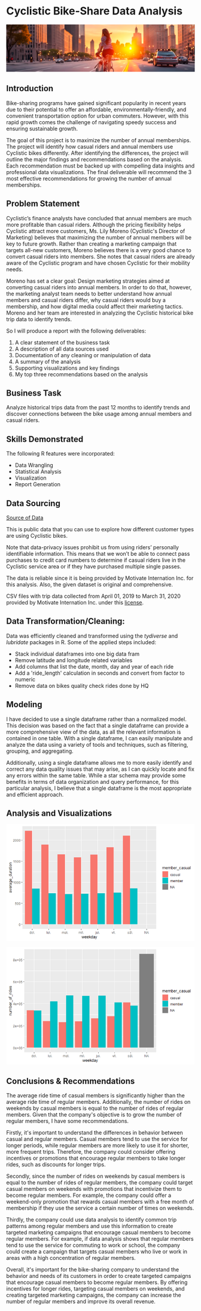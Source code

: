 # Cyclistic Bike-Share Data Analysis

![](banner_chicago.png)

## Introduction
Bike-sharing programs have gained significant popularity in recent years due to their potential to offer an affordable, environmentally-friendly, and convenient transportation option for urban commuters. However, with this rapid growth comes the challenge of navigating speedy success and ensuring sustainable growth.

The goal of this project is to maximize the number of annual memberships. The project will identify how casual riders and annual members use Cyclistic bikes differently. After identifying the differences, the project will outline the major findings and recommendations based on the analysis. Each recommendation must be backed up with compelling data insights and professional data visualizations. The final deliverable will recommend the 3 most effective recommendations for growing the number of annual memberships. 

## Problem Statement

Cyclistic’s finance analysts have concluded that annual members are much more profitable than casual riders. Although the
pricing flexibility helps Cyclistic attract more customers, Ms. Lily Moreno (Cyclistic's Director of Marketing) believes that maximizing the number of annual members will
be key to future growth. Rather than creating a marketing campaign that targets all-new customers, Moreno believes there is a
very good chance to convert casual riders into members. She notes that casual riders are already aware of the Cyclistic
program and have chosen Cyclistic for their mobility needs.

Moreno has set a clear goal: Design marketing strategies aimed at converting casual riders into annual members. In order to
do that, however, the marketing analyst team needs to better understand how annual members and casual riders differ, why
casual riders would buy a membership, and how digital media could affect their marketing tactics. Moreno and her team are
interested in analyzing the Cyclistic historical bike trip data to identify trends.

So I will produce a report with the following deliverables:
1. A clear statement of the business task
2. A description of all data sources used
3. Documentation of any cleaning or manipulation of data
4. A summary of the analysis
5. Supporting visualizations and key findings
6. My top three recommendations based on the analysis

## Business Task
Analyze historical trips data from the past 12 months to identify trends and discover connections between the bike usage among annual members and casual riders.


## Skills Demonstrated
The following R features were incorporated:
- Data Wrangling
- Statistical Analysis
- Visualization
- Report Generation

## Data Sourcing
[Source of Data](https://divvy-tripdata.s3.amazonaws.com/index.html)

This is public data that you can use to explore how different customer types are using Cyclistic bikes. 

Note that data-privacy issues prohibit us from using riders’ personally identifiable information. This means that we won’t be able to connect pass purchases to credit card numbers to determine if casual riders live in the Cyclistic service area or if they have purchased multiple single passes.

The data is reliable since it is being provided by Motivate Internation Inc. for this analysis. Also, the given dataset is original and comprehensive.

CSV files with trip data collected from April 01, 2019 to March 31, 2020 provided by Motivate Internation Inc. under this [license](https://ride.divvybikes.com/data-license-agreement).

## Data Transformation/Cleaning:
Data was efficiently cleaned and transformed using the *tydiverse* and *lubridate* packages in R.
Some of the applied steps included:

- Stack individual dataframes into one big data fram
- Remove latitude and longitude related variables
- Add columns that list the date, month, day and year of each ride
- Add a 'ride_length' calculation in seconds and convert from factor to numeric
- Remove data on bikes quality check rides done by HQ

## Modeling
I have decided to use a single dataframe rather than a normalized model. This decision was based on the fact that a single dataframe can provide a more comprehensive view of the data, as all the relevant information is contained in one table. With a single dataframe, I can easily manipulate and analyze the data using a variety of tools and techniques, such as filtering, grouping, and aggregating. 

Additionally, using a single dataframe allows me to more easily identify and correct any data quality issues that may arise, as I can quickly locate and fix any errors within the same table. While a star schema may provide some benefits in terms of data organization and query performance, for this particular analysis, I believe that a single dataframe is the most appropriate and efficient approach.

## Analysis and Visualizations
![](average_duration.png)

![](number_of_rides.png)
 
## Conclusions & Recommendations
The average ride time of casual members is significantly higher than the average ride time of regular members. Additionally, the number of rides on weekends by casual members is equal to the number of rides of regular members. Given that the company's objective is to grow the number of regular members, I have some recommendations.

Firstly, it's important to understand the differences in behavior between casual and regular members. Casual members tend to use the service for longer periods, while regular members are more likely to use it for shorter, more frequent trips. Therefore, the company could consider offering incentives or promotions that encourage regular members to take longer rides, such as discounts for longer trips.

Secondly, since the number of rides on weekends by casual members is equal to the number of rides of regular members, the company could target casual members on weekends with promotions that incentivize them to become regular members. For example, the company could offer a weekend-only promotion that rewards casual members with a free month of membership if they use the service a certain number of times on weekends.

Thirdly, the company could use data analysis to identify common trip patterns among regular members and use this information to create targeted marketing campaigns that encourage casual members to become regular members. For example, if data analysis shows that regular members tend to use the service for commuting to work or school, the company could create a campaign that targets casual members who live or work in areas with a high concentration of regular members.

Overall, it's important for the bike-sharing company to understand the behavior and needs of its customers in order to create targeted campaigns that encourage casual members to become regular members. By offering incentives for longer rides, targeting casual members on weekends, and creating targeted marketing campaigns, the company can increase the number of regular members and improve its overall revenue.
